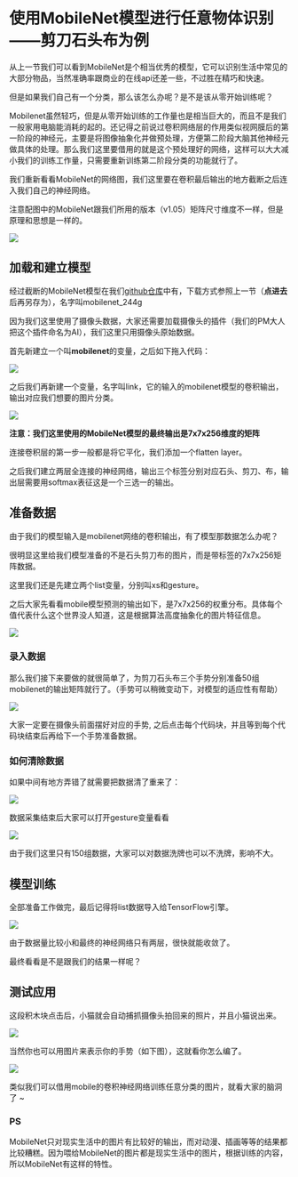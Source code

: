 # 使用MobileNet模型进行任意物体识别——剪刀石头布为例

从上一节我们可以看到MobileNet是个相当优秀的模型，它可以识别生活中常见的大部分物品，当然准确率跟商业的在线api还差一些，不过胜在精巧和快速。

但是如果我们自己有一个分类，那么该怎么办呢？是不是该从零开始训练呢？

Mobilenet虽然轻巧，但是从零开始训练的工作量也是相当巨大的，而且不是我们一般家用电脑能消耗的起的。还记得之前说过卷积网络层的作用类似视网膜后的第一阶段的神经元，主要是将图像抽象化并做预处理，方便第二阶段大脑其他神经元做具体的处理。那么我们这里要借用的就是这个预处理好的网络，这样可以大大减小我们的训练工作量，只需要重新训练第二阶段分类的功能就行了。

我们重新看看MobileNet的网络图，我们这里要在卷积最后输出的地方截断之后连入我们自己的神经网络。

注意配图中的MobileNet跟我们所用的版本（v1.05）矩阵尺寸维度不一样，但是原理和思想是一样的。

![](./images/c7_01.png)

## 加载和建立模型

经过截断的MobileNet模型在我们[github仓库](https://github.com/KittenBot/kittenbot-docs/tree/master/Tensorflow/data)中有，下载方式参照上一节（**点进去**后再另存为），名字叫mobilenet_244g

因为我们这里使用了摄像头数据，大家还需要加载摄像头的插件（我们的PM大人把这个插件命名为AI），我们这里只用摄像头原始数据。

首先新建立一个叫**mobilenet**的变量，之后如下拖入代码：

![](./images/c7_02.png)

之后我们再新建一个变量，名字叫link，它的输入的mobilenet模型的卷积输出，输出对应我们想要的图片分类。

![](./images/c7_03.png)

**注意：我们这里使用的MobileNet模型的最终输出是7x7x256维度的矩阵**

连接卷积层的第一步一般都是将它平化，我们添加一个flatten layer。

之后我们建立两层全连接的神经网络，输出三个标签分别对应石头、剪刀、布，输出层需要用softmax表征这是一个三选一的输出。

## 准备数据

由于我们的模型输入是mobilenet网络的卷积输出，有了模型那数据怎么办呢？

很明显这里给我们模型准备的不是石头剪刀布的图片，而是带标签的7x7x256矩阵数据。

这里我们还是先建立两个list变量，分别叫xs和gesture。

之后大家先看看mobile模型预测的输出如下，是7x7x256的权重分布。具体每个值代表什么这个世界没人知道，这是根据算法高度抽象化的图片特征信息。

![](./images/c7_04.png)

### 录入数据

那么我们接下来要做的就很简单了，为剪刀石头布三个手势分别准备50组mobilenet的输出矩阵就行了。（手势可以稍微变动下，对模型的适应性有帮助）

![](./images/c7_05.png)

大家一定要在摄像头前面摆好对应的手势, 之后点击每个代码块，并且等到每个代码块结束后再给下一个手势准备数据。

### 如何清除数据

如果中间有地方弄错了就需要把数据清了重来了：

![](./images/c7_06.png)

数据采集结束后大家可以打开gesture变量看看

![](./images/c7_07.png)

由于我们这里只有150组数据，大家可以对数据洗牌也可以不洗牌，影响不大。


## 模型训练

全部准备工作做完，最后记得将list数据导入给TensorFlow引擎。

![](./images/c7_08.png)

由于数据量比较小和最终的神经网络只有两层，很快就能收敛了。

最终看看是不是跟我们的结果一样呢？

## 测试应用

这段积木块点击后，小猫就会自动捕抓摄像头拍回来的照片，并且小猫说出来。

![](./images/c6_12.png)


当然你也可以用图片来表示你的手势（如下图），这就看你怎么编了。

![](./images/c6_08.gif)

类似我们可以借用mobile的卷积神经网络训练任意分类的图片，就看大家的脑洞了 ~

### PS
MobileNet只对现实生活中的图片有比较好的输出，而对动漫、插画等等的结果都比较糟糕。因为喂给MobileNet的图片都是现实生活中的图片，根据训练的内容，所以MobileNet有这样的特性。
